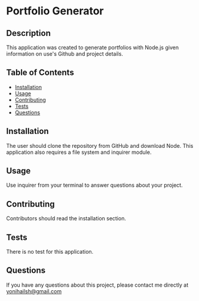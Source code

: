 # Portfolio Generator

## Description
This application was created to generate portfolios with Node.js given information on use's Github and project details.

## Table of Contents
* [Installation](#installation)
* [Usage](#usage)
* [Contributing](#contributing)
* [Tests](#tests)
* [Questions](#questions)

## Installation
The user should clone the repository from GitHub and download Node. This application also requires a file system and inquirer module. 

## Usage
Use inquirer from your terminal to answer questions about your project.

## Contributing
Contributors should read the installation section.

## Tests
There is no test for this application.

## Questions
If you have any questions about this project, please contact me directly at yonihailsh@gmail.com